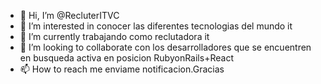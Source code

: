 - 👋 Hi, I’m @RecluterITVC
- 👀 I’m interested in  conocer las diferentes tecnologias del mundo it
- 🌱 I’m currently  trabajando como reclutadora  it
- 💞️ I’m looking to collaborate  con los desarrolladores  que se encuentren en busqueda activa  en posicion RubyonRails+React
- 📫 How to reach me  enviame  notificacion.Gracias

<!---
RecluterITVC/RecluterITVC is a ✨ special ✨ repository because its `README.md` (this file) appears on your GitHub profile.
You can click the Preview link to take a look at your changes.
--->
